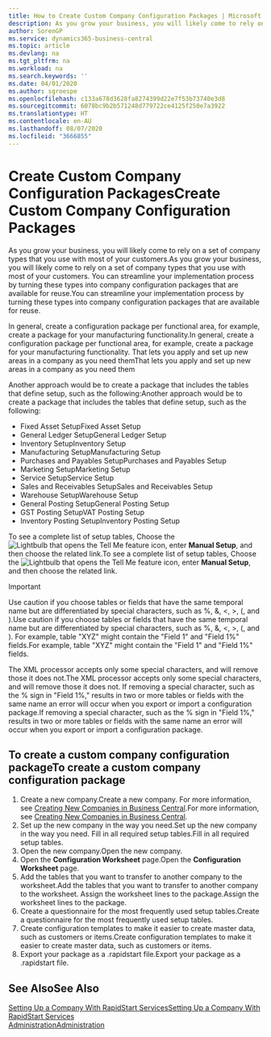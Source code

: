 ```yaml
---
title: How to Create Custom Company Configuration Packages | Microsoft Docs
description: As you grow your business, you will likely come to rely on a set of company types that you use with most of your customers. You can streamline your implementation process by turning these types into company configuration packages that are available for reuse.
author: SorenGP
ms.service: dynamics365-business-central
ms.topic: article
ms.devlang: na
ms.tgt_pltfrm: na
ms.workload: na
ms.search.keywords: ''
ms.date: 04/01/2020
ms.author: sgroespe
ms.openlocfilehash: c133a678d3628fa8274399d22e7f53b73740e3d8
ms.sourcegitcommit: 6078bc9b2b571248d779722ce4125f250e7a3922
ms.translationtype: HT
ms.contentlocale: en-AU
ms.lasthandoff: 08/07/2020
ms.locfileid: "3666855"
---
```

# <a name="create-custom-company-configuration-packages"></a><span data-ttu-id="d6dc0-104">Create Custom Company Configuration Packages</span><span class="sxs-lookup"><span data-stu-id="d6dc0-104">Create Custom Company Configuration Packages</span></span>
<span data-ttu-id="d6dc0-105">As you grow your business, you will likely come to rely on a set of company types that you use with most of your customers.</span><span class="sxs-lookup"><span data-stu-id="d6dc0-105">As you grow your business, you will likely come to rely on a set of company types that you use with most of your customers.</span></span> <span data-ttu-id="d6dc0-106">You can streamline your implementation process by turning these types into company configuration packages that are available for reuse.</span><span class="sxs-lookup"><span data-stu-id="d6dc0-106">You can streamline your implementation process by turning these types into company configuration packages that are available for reuse.</span></span>  

<span data-ttu-id="d6dc0-107">In general, create a configuration package per functional area, for example, create a package for your manufacturing functionality.</span><span class="sxs-lookup"><span data-stu-id="d6dc0-107">In general, create a configuration package per functional area, for example, create a package for your manufacturing functionality.</span></span> <span data-ttu-id="d6dc0-108">That lets you apply and set up new areas in a company as you need them</span><span class="sxs-lookup"><span data-stu-id="d6dc0-108">That lets you apply and set up new areas in a company as you need them</span></span>  

<span data-ttu-id="d6dc0-109">Another approach would be to create a package that includes the tables that define setup, such as the following:</span><span class="sxs-lookup"><span data-stu-id="d6dc0-109">Another approach would be to create a package that includes the tables that define setup, such as the following:</span></span>  

-   <span data-ttu-id="d6dc0-110">Fixed Asset Setup</span><span class="sxs-lookup"><span data-stu-id="d6dc0-110">Fixed Asset Setup</span></span>  
-   <span data-ttu-id="d6dc0-111">General Ledger Setup</span><span class="sxs-lookup"><span data-stu-id="d6dc0-111">General Ledger Setup</span></span>  
-   <span data-ttu-id="d6dc0-112">Inventory Setup</span><span class="sxs-lookup"><span data-stu-id="d6dc0-112">Inventory Setup</span></span>  
-   <span data-ttu-id="d6dc0-113">Manufacturing Setup</span><span class="sxs-lookup"><span data-stu-id="d6dc0-113">Manufacturing Setup</span></span>  
-   <span data-ttu-id="d6dc0-114">Purchases and Payables Setup</span><span class="sxs-lookup"><span data-stu-id="d6dc0-114">Purchases and Payables Setup</span></span>  
-   <span data-ttu-id="d6dc0-115">Marketing Setup</span><span class="sxs-lookup"><span data-stu-id="d6dc0-115">Marketing Setup</span></span>  
-   <span data-ttu-id="d6dc0-116">Service Setup</span><span class="sxs-lookup"><span data-stu-id="d6dc0-116">Service Setup</span></span>  
-   <span data-ttu-id="d6dc0-117">Sales and Receivables Setup</span><span class="sxs-lookup"><span data-stu-id="d6dc0-117">Sales and Receivables Setup</span></span>  
-   <span data-ttu-id="d6dc0-118">Warehouse Setup</span><span class="sxs-lookup"><span data-stu-id="d6dc0-118">Warehouse Setup</span></span>  
-   <span data-ttu-id="d6dc0-119">General Posting Setup</span><span class="sxs-lookup"><span data-stu-id="d6dc0-119">General Posting Setup</span></span>  
-   <span data-ttu-id="d6dc0-120">GST Posting Setup</span><span class="sxs-lookup"><span data-stu-id="d6dc0-120">VAT Posting Setup</span></span>  
-   <span data-ttu-id="d6dc0-121">Inventory Posting Setup</span><span class="sxs-lookup"><span data-stu-id="d6dc0-121">Inventory Posting Setup</span></span>  

<span data-ttu-id="d6dc0-122">To see a complete list of setup tables, Choose the ![Lightbulb that opens the Tell Me feature](media/ui-search/search_small.png "Tell me what you want to do") icon, enter **Manual Setup**, and then choose the related link.</span><span class="sxs-lookup"><span data-stu-id="d6dc0-122">To see a complete list of setup tables, Choose the ![Lightbulb that opens the Tell Me feature](media/ui-search/search_small.png "Tell me what you want to do") icon, enter **Manual Setup**, and then choose the related link.</span></span>  

> [!IMPORTANT]
> <span data-ttu-id="d6dc0-123">Use caution if you choose tables or fields that have the same temporal name but are differentiated by special characters, such as %, &, <, >, (, and ).</span><span class="sxs-lookup"><span data-stu-id="d6dc0-123">Use caution if you choose tables or fields that have the same temporal name but are differentiated by special characters, such as %, &, <, >, (, and ).</span></span> <span data-ttu-id="d6dc0-124">For example, table "XYZ" might contain the "Field 1" and "Field 1%" fields.</span><span class="sxs-lookup"><span data-stu-id="d6dc0-124">For example, table "XYZ" might contain the "Field 1" and "Field 1%" fields.</span></span>
>
> <span data-ttu-id="d6dc0-125">The XML processor accepts only some special characters, and will remove those it does not.</span><span class="sxs-lookup"><span data-stu-id="d6dc0-125">The XML processor accepts only some special characters, and will remove those it does not.</span></span> <span data-ttu-id="d6dc0-126">If removing a special character, such as the % sign in "Field 1%," results in two or more tables or fields with the same name an error will occur when you export or import a configuration package.</span><span class="sxs-lookup"><span data-stu-id="d6dc0-126">If removing a special character, such as the % sign in "Field 1%," results in two or more tables or fields with the same name an error will occur when you export or import a configuration package.</span></span>

## <a name="to-create-a-custom-company-configuration-package"></a><span data-ttu-id="d6dc0-127">To create a custom company configuration package</span><span class="sxs-lookup"><span data-stu-id="d6dc0-127">To create a custom company configuration package</span></span>  
1.  <span data-ttu-id="d6dc0-128">Create a new company.</span><span class="sxs-lookup"><span data-stu-id="d6dc0-128">Create a new company.</span></span> <span data-ttu-id="d6dc0-129">For more information, see [Creating New Companies in Business Central](about-new-company.md).</span><span class="sxs-lookup"><span data-stu-id="d6dc0-129">For more information, see [Creating New Companies in Business Central](about-new-company.md).</span></span>  
3.  <span data-ttu-id="d6dc0-130">Set up the new company in the way you need.</span><span class="sxs-lookup"><span data-stu-id="d6dc0-130">Set up the new company in the way you need.</span></span> <span data-ttu-id="d6dc0-131">Fill in all required setup tables.</span><span class="sxs-lookup"><span data-stu-id="d6dc0-131">Fill in all required setup tables.</span></span>  
4.  <span data-ttu-id="d6dc0-132">Open the new company.</span><span class="sxs-lookup"><span data-stu-id="d6dc0-132">Open the new company.</span></span>
5. <span data-ttu-id="d6dc0-133">Open the **Configuration Worksheet** page.</span><span class="sxs-lookup"><span data-stu-id="d6dc0-133">Open the **Configuration Worksheet** page.</span></span>  
6.  <span data-ttu-id="d6dc0-134">Add the tables that you want to transfer to another company to the worksheet.</span><span class="sxs-lookup"><span data-stu-id="d6dc0-134">Add the tables that you want to transfer to another company to the worksheet.</span></span> <span data-ttu-id="d6dc0-135">Assign the worksheet lines to the package.</span><span class="sxs-lookup"><span data-stu-id="d6dc0-135">Assign the worksheet lines to the package.</span></span>  
7.  <span data-ttu-id="d6dc0-136">Create a questionnaire for the most frequently used setup tables.</span><span class="sxs-lookup"><span data-stu-id="d6dc0-136">Create a questionnaire for the most frequently used setup tables.</span></span>  
8.  <span data-ttu-id="d6dc0-137">Create configuration templates to make it easier to create master data, such as customers or items.</span><span class="sxs-lookup"><span data-stu-id="d6dc0-137">Create configuration templates to make it easier to create master data, such as customers or items.</span></span>  
9.  <span data-ttu-id="d6dc0-138">Export your package as a .rapidstart file.</span><span class="sxs-lookup"><span data-stu-id="d6dc0-138">Export your package as a .rapidstart file.</span></span>  

## <a name="see-also"></a><span data-ttu-id="d6dc0-139">See Also</span><span class="sxs-lookup"><span data-stu-id="d6dc0-139">See Also</span></span>  
[<span data-ttu-id="d6dc0-140">Setting Up a Company With RapidStart Services</span><span class="sxs-lookup"><span data-stu-id="d6dc0-140">Setting Up a Company With RapidStart Services</span></span>](admin-set-up-a-company-with-rapidstart.md)  
[<span data-ttu-id="d6dc0-141">Administration</span><span class="sxs-lookup"><span data-stu-id="d6dc0-141">Administration</span></span>](admin-setup-and-administration.md)
